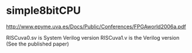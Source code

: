 # simple8bitCPU

http://www.epyme.uva.es/Docs/Public/Conferences/FPGAworld2006a.pdf

RISCuva0.sv is System Verilog version
RISCuva1.v is the Verilog version (See the published paper)


